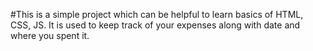 #This is a simple project which can be helpful to learn basics of HTML, CSS, JS.
It is used to keep track of your expenses along with date and where you spent it.